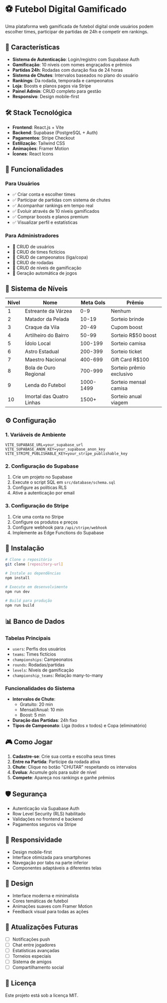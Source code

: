 # ⚽ Futebol Digital Gamificado

Uma plataforma web gamificada de futebol digital onde usuários podem escolher times, participar de partidas de 24h e competir em rankings.

## 🚀 Características

- **Sistema de Autenticação**: Login/registro com Supabase Auth
- **Gamificação**: 10 níveis com nomes engraçados e prêmios
- **Partidas 24h**: Rodadas com duração fixa de 24 horas
- **Sistema de Chutes**: Intervalos baseados no plano do usuário
- **Rankings**: Da rodada, temporada e campeonatos
- **Loja**: Boosts e planos pagos via Stripe
- **Painel Admin**: CRUD completo para gestão
- **Responsivo**: Design mobile-first

## 🛠️ Stack Tecnológica

- **Frontend**: React.js + Vite
- **Backend**: Supabase (PostgreSQL + Auth)
- **Pagamentos**: Stripe Checkout
- **Estilização**: Tailwind CSS
- **Animações**: Framer Motion
- **Ícones**: React Icons

## 📱 Funcionalidades

### Para Usuários
- ✅ Criar conta e escolher times
- ✅ Participar de partidas com sistema de chutes
- ✅ Acompanhar rankings em tempo real
- ✅ Evoluir através de 10 níveis gamificados
- ✅ Comprar boosts e planos premium
- ✅ Visualizar perfil e estatísticas

### Para Administradores
- 🔧 CRUD de usuários
- 🔧 CRUD de times fictícios
- 🔧 CRUD de campeonatos (liga/copa)
- 🔧 CRUD de rodadas
- 🔧 CRUD de níveis de gamificação
- 🔧 Geração automática de jogos

## 🎯 Sistema de Níveis

| Nível | Nome | Meta Gols | Prêmio |
|-------|------|-----------|--------|
| 1 | Estreante da Várzea | 0-9 | Nenhum |
| 2 | Matador da Pelada | 10-19 | Sorteio brinde |
| 3 | Craque da Vila | 20-49 | Cupom boost |
| 4 | Artilheiro do Bairro | 50-99 | Sorteio R$50 boost |
| 5 | Ídolo Local | 100-199 | Sorteio camisa |
| 6 | Astro Estadual | 200-399 | Sorteio ticket |
| 7 | Maestro Nacional | 400-699 | Gift Card R$100 |
| 8 | Bola de Ouro Regional | 700-999 | Sorteio prêmio exclusivo |
| 9 | Lenda do Futebol | 1000-1499 | Sorteio mensal camisa |
| 10 | Imortal das Quatro Linhas | 1500+ | Sorteio anual viagem |

## ⚙️ Configuração

### 1. Variáveis de Ambiente
```env
VITE_SUPABASE_URL=your_supabase_url
VITE_SUPABASE_ANON_KEY=your_supabase_anon_key
VITE_STRIPE_PUBLISHABLE_KEY=your_stripe_publishable_key
```

### 2. Configuração do Supabase
1. Crie um projeto no Supabase
2. Execute o script SQL em `src/database/schema.sql`
3. Configure as políticas RLS
4. Ative a autenticação por email

### 3. Configuração do Stripe
1. Crie uma conta no Stripe
2. Configure os produtos e preços
3. Configure webhook para `/api/stripe/webhook`
4. Implemente as Edge Functions do Supabase

## 🚀 Instalação

```bash
# Clone o repositório
git clone [repository-url]

# Instale as dependências
npm install

# Execute em desenvolvimento
npm run dev

# Build para produção
npm run build
```

## 📊 Banco de Dados

### Tabelas Principais
- `users`: Perfis dos usuários
- `teams`: Times fictícios
- `championships`: Campeonatos
- `rounds`: Rodadas/partidas
- `levels`: Níveis de gamificação
- `championship_teams`: Relação many-to-many

### Funcionalidades do Sistema
- **Intervalos de Chute**: 
  - Gratuito: 20 min
  - Mensal/Anual: 10 min
  - Boost: 5 min
- **Duração das Partidas**: 24h fixo
- **Tipos de Campeonato**: Liga (todos x todos) e Copa (eliminatório)

## 🎮 Como Jogar

1. **Cadastre-se**: Crie sua conta e escolha seus times
2. **Entre na Partida**: Participe da rodada ativa
3. **Chute**: Clique no botão "CHUTAR" respeitando os intervalos
4. **Evolua**: Acumule gols para subir de nível
5. **Compete**: Apareça nos rankings e ganhe prêmios

## 🛡️ Segurança

- Autenticação via Supabase Auth
- Row Level Security (RLS) habilitado
- Validações no frontend e backend
- Pagamentos seguros via Stripe

## 📱 Responsividade

- Design mobile-first
- Interface otimizada para smartphones
- Navegação por tabs na parte inferior
- Componentes adaptáveis a diferentes telas

## 🎨 Design

- Interface moderna e minimalista
- Cores temáticas de futebol
- Animações suaves com Framer Motion
- Feedback visual para todas as ações

## 🔄 Atualizações Futuras

- [ ] Notificações push
- [ ] Chat entre jogadores
- [ ] Estatísticas avançadas
- [ ] Torneios especiais
- [ ] Sistema de amigos
- [ ] Compartilhamento social

## 📄 Licença

Este projeto está sob a licença MIT.